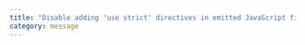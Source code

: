 ```yaml
---
title: "Disable adding 'use strict' directives in emitted JavaScript files."
category: message
---
```

